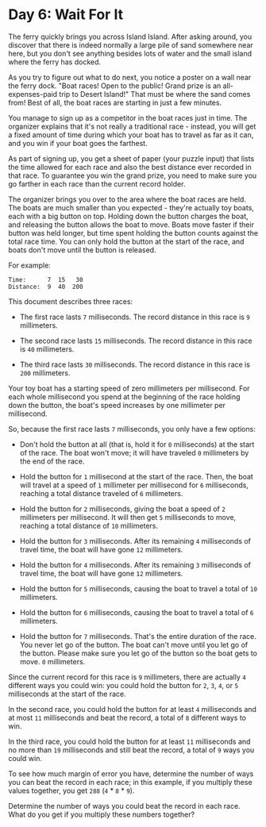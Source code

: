 # Day 6: Wait For It

The ferry quickly brings you across Island Island. After asking around, you
discover that there is indeed normally a large pile of sand somewhere near here,
but you don't see anything besides lots of water and the small island where the
ferry has docked.

As you try to figure out what to do next, you notice a poster on a wall near the
ferry dock. "Boat races! Open to the public! Grand prize is an all-expenses-paid
trip to Desert Island!" That must be where the sand comes from! Best of all, the
boat races are starting in just a few minutes.

You manage to sign up as a competitor in the boat races just in time. The
organizer explains that it's not really a traditional race - instead, you will
get a fixed amount of time during which your boat has to travel as far as it
can, and you win if your boat goes the farthest.

As part of signing up, you get a sheet of paper (your puzzle input) that lists
the time allowed for each race and also the best distance ever recorded in that
race. To guarantee you win the grand prize, you need to make sure you go farther
in each race than the current record holder.

The organizer brings you over to the area where the boat races are held. The
boats are much smaller than you expected - they're actually toy boats, each with
a big button on top. Holding down the button charges the boat, and releasing the
button allows the boat to move. Boats move faster if their button was held
longer, but time spent holding the button counts against the total race time.
You can only hold the button at the start of the race, and boats don't move
until the button is released.

For example:

```
Time:      7  15   30
Distance:  9  40  200
```

This document describes three races:

- The first race lasts `7` milliseconds. The record distance in this race is `9`
  millimeters.

- The second race lasts `15` milliseconds. The record distance in this race is
  `40` millimeters.

- The third race lasts `30` milliseconds. The record distance in this race is
  `200` millimeters.

Your toy boat has a starting speed of zero millimeters per millisecond. For each
whole millisecond you spend at the beginning of the race holding down the
button, the boat's speed increases by one millimeter per millisecond.

So, because the first race lasts `7` milliseconds, you only have a few options:

- Don't hold the button at all (that is, hold it for `0` milliseconds) at the
  start of the race. The boat won't move; it will have traveled `0` millimeters
  by the end of the race.

- Hold the button for `1` millisecond at the start of the race. Then, the boat
  will travel at a speed of `1` millimeter per millisecond for `6` milliseconds,
  reaching a total distance traveled of `6` millimeters.

- Hold the button for `2` milliseconds, giving the boat a speed of `2`
  millimeters per millisecond. It will then get `5` milliseconds to move,
  reaching a total distance of `10` millimeters.

- Hold the button for `3` milliseconds. After its remaining `4` milliseconds of
  travel time, the boat will have gone `12` millimeters.

- Hold the button for `4` milliseconds. After its remaining `3` milliseconds of
  travel time, the boat will have gone `12` millimeters.

- Hold the button for `5` milliseconds, causing the boat to travel a total of
  `10` millimeters.

- Hold the button for `6` milliseconds, causing the boat to travel a total of
  `6` millimeters.

- Hold the button for `7` milliseconds. That's the entire duration of the race.
  You never let go of the button. The boat can't move until you let go of the
  button. Please make sure you let go of the button so the boat gets to move.
  `0` millimeters.

Since the current record for this race is `9` millimeters, there are actually
`4` different ways you could win: you could hold the button for `2`, `3`, `4`,
or `5` milliseconds at the start of the race.

In the second race, you could hold the button for at least `4` milliseconds and
at most `11` milliseconds and beat the record, a total of `8` different ways to
win.

In the third race, you could hold the button for at least `11` milliseconds and
no more than `19` milliseconds and still beat the record, a total of `9` ways
you could win.

To see how much margin of error you have, determine the number of ways you can
beat the record in each race; in this example, if you multiply these values
together, you get `288` (`4` * `8` * `9`).

Determine the number of ways you could beat the record in each race. What do you
get if you multiply these numbers together?

